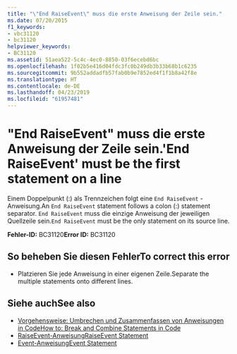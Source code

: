 ```yaml
---
title: "\"End RaiseEvent\" muss die erste Anweisung der Zeile sein."
ms.date: 07/20/2015
f1_keywords:
- vbc31120
- bc31120
helpviewer_keywords:
- BC31120
ms.assetid: 51aea522-5c4c-4ec0-8850-03f6ecebd6bc
ms.openlocfilehash: 1f02b5e416d04fdc3fc0b249db3b33b68b1c6235
ms.sourcegitcommit: 9b552addadfb57fab0b9e7852ed4f1f1b8a42f8e
ms.translationtype: HT
ms.contentlocale: de-DE
ms.lasthandoff: 04/23/2019
ms.locfileid: "61957481"
---
```

# <a name="end-raiseevent-must-be-the-first-statement-on-a-line"></a><span data-ttu-id="cf9c7-102">"End RaiseEvent" muss die erste Anweisung der Zeile sein.</span><span class="sxs-lookup"><span data-stu-id="cf9c7-102">'End RaiseEvent' must be the first statement on a line</span></span>
<span data-ttu-id="cf9c7-103">Einem Doppelpunkt (:) als Trennzeichen folgt eine `End RaiseEvent` -Anweisung.</span><span class="sxs-lookup"><span data-stu-id="cf9c7-103">An `End RaiseEvent` statement follows a colon (:) statement separator.</span></span> <span data-ttu-id="cf9c7-104">`End RaiseEvent` muss die einzige Anweisung der jeweiligen Quellzeile sein.</span><span class="sxs-lookup"><span data-stu-id="cf9c7-104">`End RaiseEvent` must be the only statement on its source line.</span></span>  
  
 <span data-ttu-id="cf9c7-105">**Fehler-ID:** BC31120</span><span class="sxs-lookup"><span data-stu-id="cf9c7-105">**Error ID:** BC31120</span></span>  
  
## <a name="to-correct-this-error"></a><span data-ttu-id="cf9c7-106">So beheben Sie diesen Fehler</span><span class="sxs-lookup"><span data-stu-id="cf9c7-106">To correct this error</span></span>  
  
- <span data-ttu-id="cf9c7-107">Platzieren Sie jede Anweisung in einer eigenen Zeile.</span><span class="sxs-lookup"><span data-stu-id="cf9c7-107">Separate the multiple statements onto different lines.</span></span>  
  
## <a name="see-also"></a><span data-ttu-id="cf9c7-108">Siehe auch</span><span class="sxs-lookup"><span data-stu-id="cf9c7-108">See also</span></span>

- [<span data-ttu-id="cf9c7-109">Vorgehensweise: Umbrechen und Zusammenfassen von Anweisungen in Code</span><span class="sxs-lookup"><span data-stu-id="cf9c7-109">How to: Break and Combine Statements in Code</span></span>](../../visual-basic/programming-guide/program-structure/how-to-break-and-combine-statements-in-code.md)
- [<span data-ttu-id="cf9c7-110">RaiseEvent-Anweisung</span><span class="sxs-lookup"><span data-stu-id="cf9c7-110">RaiseEvent Statement</span></span>](../../visual-basic/language-reference/statements/raiseevent-statement.md)
- [<span data-ttu-id="cf9c7-111">Event-Anweisung</span><span class="sxs-lookup"><span data-stu-id="cf9c7-111">Event Statement</span></span>](../../visual-basic/language-reference/statements/event-statement.md)
